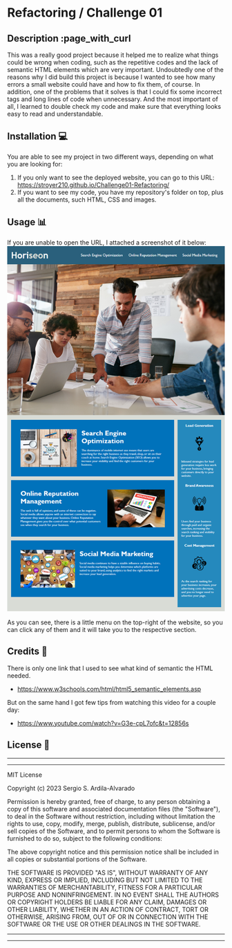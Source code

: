 # Refactoring / Challenge 01

## Description :page_with_curl

This was a really good project because it helped me to realize what things could be wrong when coding, such as the repetitive codes and the lack of semantic HTML elements which are very important.
Undoubtedly one of the reasons why I did build this project is because I wanted to see how many errors a small website could have and how to fix them, of course. In addition, one of the problems that it solves is that I could fix some incorrect tags and long lines of code when unnecessary. And the most important of all, I learned to double check my code and make sure that everything looks easy to read and understandable.

## Installation :computer:

You are able to see my project in two different ways, depending on what you are looking for:

 1. If you only want to see the deployed website, you can go to this URL: https://stroyer210.github.io/Challenge01-Refactoring/
 2. If you want to see my code, you have my repository's folder on top, plus all the documents, such HTML, CSS and images.

## Usage :bar_chart:
If you are unable to open the URL, I attached a screenshot of it below:
    ![This is a screenshot of how the website looks.](Assets/01-html-css-git-homework-demo.png)

As you can see, there is a little menu on the top-right of the website, so you can click any of them and it will take you to the respective section.

## Credits :email:

There is only one link that I used to see what kind of semantic the HTML needed.
 - https://www.w3schools.com/html/html5_semantic_elements.asp

But on the same hand I got few tips from watching this video for a couple day:
- https://www.youtube.com/watch?v=G3e-cpL7ofc&t=12856s

## License :office:
---
---
MIT License

Copyright (c) 2023 Sergio S. Ardila-Alvarado

Permission is hereby granted, free of charge, to any person obtaining a copy
of this software and associated documentation files (the "Software"), to deal
in the Software without restriction, including without limitation the rights
to use, copy, modify, merge, publish, distribute, sublicense, and/or sell
copies of the Software, and to permit persons to whom the Software is
furnished to do so, subject to the following conditions:

The above copyright notice and this permission notice shall be included in all
copies or substantial portions of the Software.

THE SOFTWARE IS PROVIDED "AS IS", WITHOUT WARRANTY OF ANY KIND, EXPRESS OR
IMPLIED, INCLUDING BUT NOT LIMITED TO THE WARRANTIES OF MERCHANTABILITY,
FITNESS FOR A PARTICULAR PURPOSE AND NONINFRINGEMENT. IN NO EVENT SHALL THE
AUTHORS OR COPYRIGHT HOLDERS BE LIABLE FOR ANY CLAIM, DAMAGES OR OTHER
LIABILITY, WHETHER IN AN ACTION OF CONTRACT, TORT OR OTHERWISE, ARISING FROM,
OUT OF OR IN CONNECTION WITH THE SOFTWARE OR THE USE OR OTHER DEALINGS IN THE
SOFTWARE.

---
---

